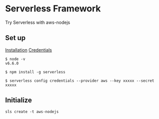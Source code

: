 # Serverless Framework
Try Serverless with aws-nodejs

## Set up
[Installation](https://serverless.com/framework/docs/providers/aws/guide/installation/)
[Credentials](https://serverless.com/framework/docs/providers/aws/guide/credentials/)

```
$ node -v
v6.6.0

$ npm install -g serverless

$ serverless config credentials --provider aws --key xxxxx --secret xxxxx
```

## Initialize
```
sls create -t aws-nodejs
```
